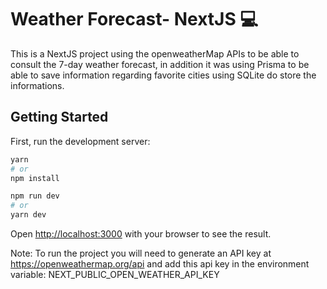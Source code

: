 # Weather Forecast- NextJS 💻

This is a NextJS project using the openweatherMap APIs to be able to consult the 7-day weather forecast, in addition it was using Prisma to be able to save information regarding favorite cities using SQLite do store the informations.

## Getting Started

First, run the development server:

```bash
yarn 
# or
npm install

npm run dev
# or
yarn dev
```

Open [http://localhost:3000](http://localhost:3000) with your browser to see the result.

Note: To run the project you will need to generate an API key at https://openweathermap.org/api and add this api key in the environment variable: NEXT_PUBLIC_OPEN_WEATHER_API_KEY
